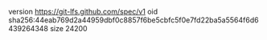 version https://git-lfs.github.com/spec/v1
oid sha256:44eab769d2a44959dbf0c8857f6be5cbfc5f0e7fd22ba5a5564f6d6439264348
size 24200
